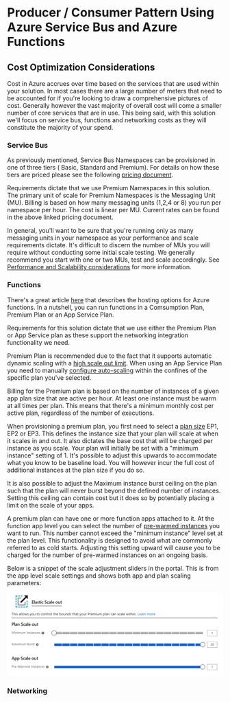 # Producer / Consumer Pattern Using Azure Service Bus and Azure Functions
## Cost Optimization Considerations
Cost in Azure accrues over time based on the services that are used within your solution. In most cases there are a large number of meters that need to be accounted for if you're looking to draw a comprehensive pictures of cost. Generally however the vast majority of overall cost will come a smaller number of core services that are in use. This being said, with this solution we'll focus on service bus, functions and networking costs as they will constitute the majority of your spend.
### Service Bus
As previously mentioned, Service Bus Namespaces can be provisioned in one of three tiers ( Basic, Standard and Premium). For details on how these tiers are priced please see the following [pricing document](https://azure.microsoft.com/en-us/pricing/details/service-bus/?&OCID=AID2100131_SEM_XoKIJQAAAFvOgjyo:20200722185658:s&msclkid=525e7aa4c0e71f13cee325bc4b11ecf8&ef_id=XoKIJQAAAFvOgjyo:20200722185658:s&dclid=CNyPsu_E4eoCFYg_DAodvM8HkA).

Requirements dictate that we use Premium Namespaces in this solution. The primary unit of scale for Premium Namespaces is the Messaging Unit (MU). Billing is based on how many messaging units (1,2,4 or 8) you run per namespace per hour. The cost is linear per MU. Current rates can be found in the above linked pricing document.

In general, you'll want to be sure that you're running only as many messaging units in your namespace as your performance and scale requirements dictate. It's difficult to discern the number of MUs you will require without conducting some initial scale testing. We generally recommend you start with one or two MUs, test and scale accordingly. See [Performance and Scalability considerations](#Performance-and-Scalability-considerations) for more information.

### Functions
There's a great article [here](https://docs.microsoft.com/en-us/azure/azure-functions/functions-scale) that describes the hosting options for Azure functions. In a nutshell, you can run functions in a Comsumption Plan, Premium Plan or an App Service Plan.  
  
Requirements for this solution dictate that we use either the Premium Plan or App Service plan as these support the networking integration functionality we need.

Premium Plan is recommended due to the fact that it supports automatic dynamic scaling with a [high scale out limit](https://docs.microsoft.com/en-us/azure/azure-functions/functions-premium-plan#region-max-scale-out). When using an App Service Plan you need to manually [configure auto-scaling](https://docs.microsoft.com/en-us/azure/app-service/manage-scale-up) within the confines of the specific plan you've selected.

Billing for the Premium plan is based on the number of instances of a given app plan size that are active per hour. At least one instance must be warm at all times per plan. This means that there's a minimum monthly cost per active plan, regardless of the number of executions.

When provisioning a premium plan, you first need to select a [plan size](https://docs.microsoft.com/en-us/azure/azure-functions/functions-premium-plan#available-instance-skus) EP1, EP2 or EP3. This defines the instance size that your plan will scale at when it scales in and out. It also dictates the base cost that will be charged per instance as you scale. Your plan will initially be set with a "minimum instance" setting of 1. It's possible to adjust this upwards to accommodate what you know to be baseline load. You will however incur the full cost of additional instances at the plan size if you do so.

It is also possible to adjust the Maximum instance burst ceiling on the plan such that the plan will never burst beyond the defined number of instances. Setting this ceiling can contain cost but it does so by potentially placing a limit on the scale of your apps.

A premium plan can have one or more function apps attached to it. At the function app level you can select the number of [pre-warmed instances](https://docs.microsoft.com/en-us/azure/azure-functions/functions-premium-plan#pre-warmed-instances) you want to run. This number cannot exceed the "minimum instance" level set at the plan level. This functionality is designed to avoid what are commonly referred to as cold starts. Adjusting this setting upward will cause you to be charged for the number of pre-warmed instances on an ongoing basis.	

Below is a snippet of the scale adjustment sliders in the portal. This is from the app level scale settings and shows both app and plan scaling parameters:  

![](images/scale-out.png) 

### Networking